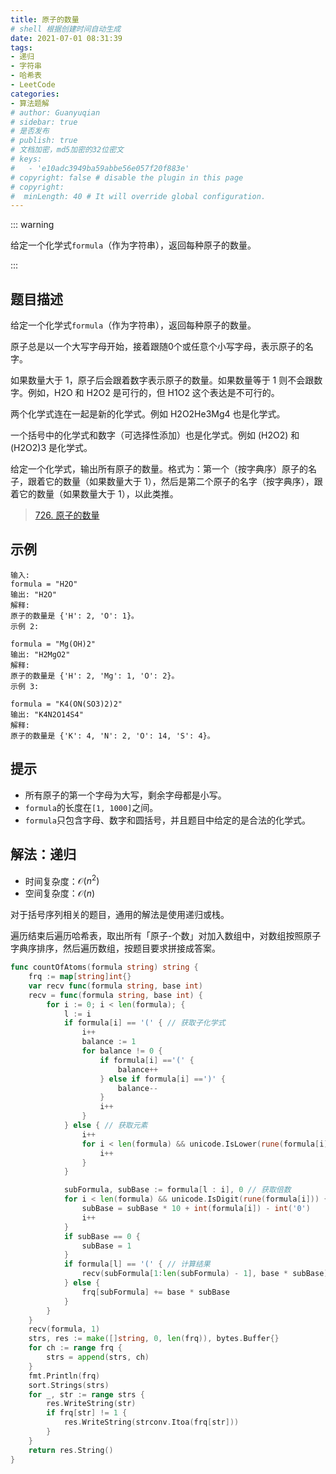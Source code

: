 ```yaml
---
title: 原子的数量
# shell 根据创建时间自动生成
date: 2021-07-01 08:31:39
tags:
- 递归
- 字符串
- 哈希表
- LeetCode
categories:
- 算法题解
# author: Guanyuqian
# sidebar: true
# 是否发布
# publish: true
# 文档加密，md5加密的32位密文
# keys:
# 	- 'e10adc3949ba59abbe56e057f20f883e'
# copyright: false # disable the plugin in this page 
# copyright:
#  minLength: 40 # It will override global configuration. 
---
```


::: warning

给定一个化学式`formula`（作为字符串），返回每种原子的数量。

:::

<!-- more -->

## 题目描述

给定一个化学式`formula`（作为字符串），返回每种原子的数量。

原子总是以一个大写字母开始，接着跟随0个或任意个小写字母，表示原子的名字。

如果数量大于 1，原子后会跟着数字表示原子的数量。如果数量等于 1 则不会跟数字。例如，H2O 和 H2O2 是可行的，但 H1O2 这个表达是不可行的。

两个化学式连在一起是新的化学式。例如 H2O2He3Mg4 也是化学式。

一个括号中的化学式和数字（可选择性添加）也是化学式。例如 (H2O2) 和 (H2O2)3 是化学式。

给定一个化学式，输出所有原子的数量。格式为：第一个（按字典序）原子的名子，跟着它的数量（如果数量大于 1），然后是第二个原子的名字（按字典序），跟着它的数量（如果数量大于 1），以此类推。

> [726. 原子的数量](https://leetcode-cn.com/problems/number-of-atoms/)



## 示例

```
输入: 
formula = "H2O"
输出: "H2O"
解释: 
原子的数量是 {'H': 2, 'O': 1}。
示例 2:

formula = "Mg(OH)2"
输出: "H2MgO2"
解释: 
原子的数量是 {'H': 2, 'Mg': 1, 'O': 2}。
示例 3:

formula = "K4(ON(SO3)2)2"
输出: "K4N2O14S4"
解释: 
原子的数量是 {'K': 4, 'N': 2, 'O': 14, 'S': 4}。

```



## 提示

- 所有原子的第一个字母为大写，剩余字母都是小写。
- `formula`的长度在`[1, 1000]`之间。
- `formula`只包含字母、数字和圆括号，并且题目中给定的是合法的化学式。



## 解法：递归

- 时间复杂度：$\mathcal{O}(n^2)$
- 空间复杂度：$\mathcal{O}(n)$

对于括号序列相关的题目，通用的解法是使用递归或栈。

遍历结束后遍历哈希表，取出所有「原子-个数」对加入数组中，对数组按照原子字典序排序，然后遍历数组，按题目要求拼接成答案。


```go
func countOfAtoms(formula string) string {
    frq := map[string]int{}
    var recv func(formula string, base int)
    recv = func(formula string, base int) {
        for i := 0; i < len(formula); {
            l := i
            if formula[i] == '(' { // 获取子化学式
                i++
                balance := 1
                for balance != 0 {
                    if formula[i] =='(' {
                        balance++
                    } else if formula[i] ==')' {
                        balance--
                    }
                    i++
                }
            } else { // 获取元素
                i++
                for i < len(formula) && unicode.IsLower(rune(formula[i])) {
                    i++
                }
            }

            subFormula, subBase := formula[l : i], 0 // 获取倍数
            for i < len(formula) && unicode.IsDigit(rune(formula[i])) {
                subBase = subBase * 10 + int(formula[i]) - int('0')
                i++
            }
            if subBase == 0 {
                subBase = 1
            }
            if formula[l] == '(' { // 计算结果
                recv(subFormula[1:len(subFormula) - 1], base * subBase)
            } else {
                frq[subFormula] += base * subBase
            }
        }
    }
    recv(formula, 1)
    strs, res := make([]string, 0, len(frq)), bytes.Buffer{}
    for ch := range frq {
        strs = append(strs, ch)
    }
    fmt.Println(frq)
    sort.Strings(strs)
    for _, str := range strs {
        res.WriteString(str)
        if frq[str] != 1 {
            res.WriteString(strconv.Itoa(frq[str]))
        }
    }
    return res.String()
}
```